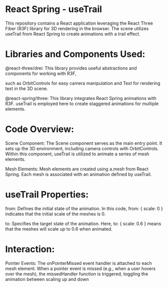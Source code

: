 

# React Spring - useTrail

This repository contains a React application leveraging the React Three Fiber (R3F) library for 3D rendering in the browser.
The scene utilizes useTrail from React Spring to create animations with a trail effect.

# Libraries and Components Used:

@react-three/drei: This library provides useful abstractions and components for working with R3F, 

such as OrbitControls for easy camera manipulation and Text for rendering text in the 3D scene.

@react-spring/three: This library integrates React Spring animations with R3F. useTrail is employed here to create staggered animations for multiple elements.

# Code Overview:

Scene Component: The Scene component serves as the main entry point. It sets up the 3D environment, including camera controls with OrbitControls. Within this component, useTrail is utilized to animate a series of mesh elements.

Mesh Elements: Mesh elements are created using a.mesh from React Spring. Each mesh is associated with an animation defined by useTrail.

# useTrail Properties:

from: Defines the initial state of the animation. In this code, from: { scale: 0 } indicates that the initial scale of the meshes is 0.

to: Specifies the target state of the animation. Here, to: { scale: 0.6 } means that the meshes will scale up to 0.6 when animated.

# Interaction:

Pointer Events: The onPointerMissed event handler is attached to each mesh element. When a pointer event is missed (e.g., when a user hovers over the mesh), the missedHandler function is triggered, toggling the animation between scaling up and down
